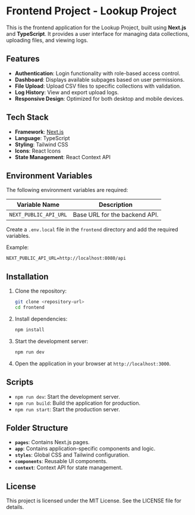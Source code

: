 # Frontend Project - Lookup Project

This is the frontend application for the Lookup Project, built using **Next.js** and **TypeScript**. It provides a user interface for managing data collections, uploading files, and viewing logs.

## Features

- **Authentication**: Login functionality with role-based access control.
- **Dashboard**: Displays available subpages based on user permissions.
- **File Upload**: Upload CSV files to specific collections with validation.
- **Log History**: View and export upload logs.
- **Responsive Design**: Optimized for both desktop and mobile devices.

## Tech Stack

- **Framework**: [Next.js](https://nextjs.org/)
- **Language**: TypeScript
- **Styling**: Tailwind CSS
- **Icons**: React Icons
- **State Management**: React Context API

## Environment Variables

The following environment variables are required:

| Variable Name          | Description                          |
|------------------------|--------------------------------------|
| `NEXT_PUBLIC_API_URL`  | Base URL for the backend API.        |

Create a `.env.local` file in the `frontend` directory and add the required variables.

Example:
```
NEXT_PUBLIC_API_URL=http://localhost:8080/api
```

## Installation

1. Clone the repository:
   ```bash
   git clone <repository-url>
   cd frontend
   ```

2. Install dependencies:
   ```bash
   npm install
   ```

3. Start the development server:
   ```bash
   npm run dev
   ```

4. Open the application in your browser at `http://localhost:3000`.

## Scripts

- `npm run dev`: Start the development server.
- `npm run build`: Build the application for production.
- `npm run start`: Start the production server.

## Folder Structure

- **`pages`**: Contains Next.js pages.
- **`app`**: Contains application-specific components and logic.
- **`styles`**: Global CSS and Tailwind configuration.
- **`components`**: Reusable UI components.
- **`context`**: Context API for state management.

## License

This project is licensed under the MIT License. See the LICENSE file for details.
